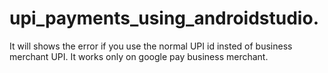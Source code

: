# upi_payments_using_androidstudio.
It will shows the error if you use the normal UPI id insted of business merchant UPI.
It works only on google pay business merchant.
